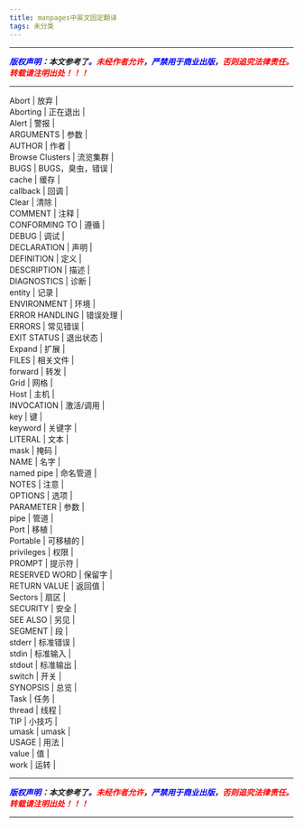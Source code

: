 ```yaml
---
title: manpages中英文固定翻译
tags: 未分类
---
```



------

***<font color=blue>版权声明</font>：本文参考了<font color=blue>。</font><font color=red>未经作者允许</font>，<font color=blue>严禁用于商业出版</font>，<font color=red>否则追究法律责任。转载请注明出处！！！</font>***

------


Abort           | 放弃             |   
 Aborting        | 正在退出         |   
 Alert           | 警报             |   
 ARGUMENTS       | 参数             |   
 AUTHOR          | 作者             |   
 Browse Clusters | 流览集群         |   
 BUGS            | BUGS，臭虫，错误 |   
 cache           | 缓存             |   
 callback        | 回调             |   
 Clear           | 清除             |   
 COMMENT         | 注释             |   
 CONFORMING TO   | 遵循             |   
 DEBUG           | 调试             |   
 DECLARATION     | 声明             |   
 DEFINITION      | 定义             |   
 DESCRIPTION     | 描述             |   
 DIAGNOSTICS     | 诊断             |   
 entity          | 记录             |   
 ENVIRONMENT     | 环境             |   
 ERROR HANDLING  | 错误处理         |   
 ERRORS          | 常见错误         |   
 EXIT STATUS     | 退出状态         |   
 Expand          | 扩展             |   
 FILES           | 相关文件         |   
 forward         | 转发             |   
 Grid            | 网格             |   
 Host            | 主机             |   
 INVOCATION      | 激活/调用        |   
 key             | 键               |   
 keyword         | 关键字           |   
 LITERAL         | 文本             |   
 mask            | 掩码             |   
 NAME            | 名字             |   
 named pipe      | 命名管道         |   
 NOTES           | 注意             |   
 OPTIONS         | 选项             |   
 PARAMETER       | 参数             |   
 pipe            | 管道             |   
 Port            | 移植             |   
 Portable        | 可移植的         |   
 privileges      | 权限             |   
 PROMPT          | 提示符           |   
 RESERVED WORD   | 保留字           |   
 RETURN VALUE    | 返回值           |   
 Sectors         | 扇区             |   
 SECURITY        | 安全             |   
 SEE ALSO        | 另见             |   
 SEGMENT         | 段               |   
 stderr          | 标准错误         |   
 stdin           | 标准输入         |   
 stdout          | 标准输出         |   
 switch          | 开关             |   
 SYNOPSIS        | 总览             |   
 Task            | 任务             |   
 thread          | 线程             |   
 TIP             | 小技巧           |   
 umask           | umask            |   
 USAGE           | 用法             |   
 value           | 值               |   
 work            | 运转                |
 
------

***<font color=blue>版权声明</font>：本文参考了<font color=blue>。</font><font color=red>未经作者允许</font>，<font color=blue>严禁用于商业出版</font>，<font color=red>否则追究法律责任。转载请注明出处！！！</font>***

------
